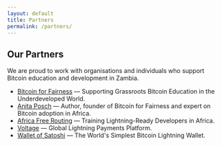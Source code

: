 ```yaml
---
layout: default
title: Partners
permalink: /partners/
---
```


## Our Partners

We are proud to work with organisations and individuals who support Bitcoin education and development in Zambia.

<ul class="partners-list">
  <li class="partner">
    <a href="https://bffbtc.org" target="_blank">Bitcoin for Fairness</a> — Supporting Grassroots Bitcoin Education in the Underdeveloped World.
  </li>

  <li class="partner">
    <a href="https://anitaposch.com/" target="_blank">Anita Posch</a> — Author, founder of Bitcoin for Fairness and expert on Bitcoin adoption in Africa.
  </li>

  <li class="partner">
    <a href="https://freerouting.africa/" target="_blank">Africa Free Routing</a> — Training Lightning-Ready Developers in Africa.
  </li>

  <li class="partner">
    <a href="https://www.voltage.cloud/" target="_blank">Voltage</a> — Global Lightning Payments Platform.
  </li>

  <li class="partner">
    <a href="https://www.walletofsatoshi.com/" target="_blank">Wallet of Satoshi</a> — The World's Simplest Bitcoin Lightning Wallet.
  </li>
</ul>
